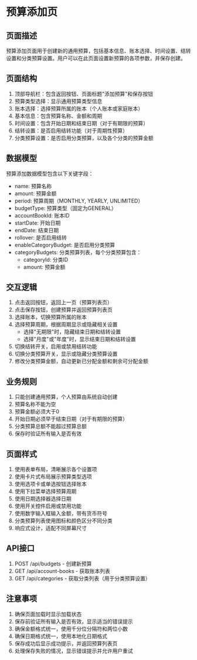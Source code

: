 # 预算添加页

## 页面描述
预算添加页面用于创建新的通用预算，包括基本信息、账本选择、时间设置、结转设置和分类预算设置。用户可以在此页面设置新预算的各项参数，并保存创建。

## 页面结构
1. 顶部导航栏：包含返回按钮、页面标题"添加预算"和保存按钮
2. 预算类型选择：显示通用预算类型信息
3. 账本选择：选择预算所属的账本（个人账本或家庭账本）
4. 基本信息：包含预算名称、金额和周期
5. 时间设置：包含开始日期和结束日期（对于有期限的预算）
6. 结转设置：是否启用结转功能（对于周期性预算）
7. 分类预算设置：是否启用分类预算，以及各个分类的预算金额

## 数据模型
预算添加数据模型包含以下关键字段：
- name: 预算名称
- amount: 预算金额
- period: 预算周期（MONTHLY, YEARLY, UNLIMITED）
- budgetType: 预算类型（固定为GENERAL）
- accountBookId: 账本ID
- startDate: 开始日期
- endDate: 结束日期
- rollover: 是否启用结转
- enableCategoryBudget: 是否启用分类预算
- categoryBudgets: 分类预算列表，每个分类预算包含：
  - categoryId: 分类ID
  - amount: 预算金额

## 交互逻辑
1. 点击返回按钮，返回上一页（预算列表页）
2. 点击保存按钮，创建预算并返回预算列表页
3. 选择账本，切换预算所属的账本
4. 选择预算周期，根据周期显示或隐藏相关设置
   - 选择"无期限"时，隐藏结束日期和结转设置
   - 选择"月度"或"年度"时，显示结束日期和结转设置
5. 切换结转开关，启用或禁用结转功能
6. 切换分类预算开关，显示或隐藏分类预算设置
7. 修改分类预算金额，自动更新已分配金额和剩余可分配金额

## 业务规则
1. 只能创建通用预算，个人预算由系统自动创建
2. 预算名称不能为空
3. 预算金额必须大于0
4. 开始日期必须早于结束日期（对于有期限的预算）
5. 分类预算总额不能超过预算总额
6. 保存时验证所有输入是否有效

## 页面样式
1. 使用表单布局，清晰展示各个设置项
2. 使用卡片式布局展示预算类型选项
3. 使用选项卡或单选按钮选择账本
4. 使用下拉菜单选择预算周期
5. 使用日期选择器选择日期
6. 使用开关控件启用或禁用功能
7. 使用数字输入框输入金额，带有货币符号
8. 分类预算列表使用图标和颜色区分不同分类
9. 响应式设计，适配不同屏幕尺寸

## API接口
1. POST /api/budgets - 创建新预算
2. GET /api/account-books - 获取账本列表
3. GET /api/categories - 获取分类列表（用于分类预算设置）

## 注意事项
1. 确保页面加载时显示加载状态
2. 保存前验证所有输入是否有效，显示适当的错误提示
3. 确保金额格式统一，使用千分位分隔符和两位小数
4. 确保日期格式统一，使用本地化日期格式
5. 保存成功后显示成功提示，并返回预算列表页
6. 处理保存失败的情况，显示错误提示并允许用户重试
